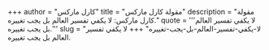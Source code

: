 +++
author = "كارل ماركس"
title = "مقولة كارل ماركس"
description = "مقولة كارل ماركس: لا يكفي تفسير العالم بل يجب تغييره."
quote = '''لا يكفي تفسير العالم بل يجب تغييره.'''
slug = "لا-يكفي-تفسير-العالم-بل-يجب-تغييره"
+++
لا يكفي تفسير العالم بل يجب تغييره.
